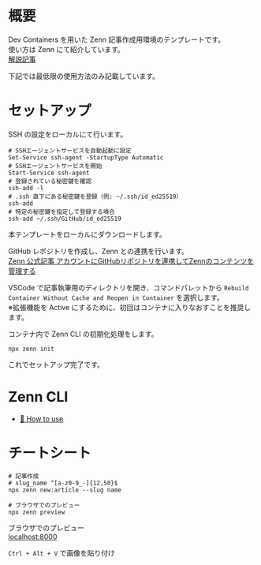 # 概要
Dev Containers を用いた Zenn 記事作成用環境のテンプレートです。  
使い方は Zenn にて紹介しています。  
[解説記事](https://zenn.dev/trifolium/articles/5e7cd43586b68a)   

下記では最低限の使用方法のみ記載しています。  

# セットアップ
SSH の設定をローカルにて行います。  

```powershell:PowerShell
# SSHエージェントサービスを自動起動に設定
Set-Service ssh-agent -StartupType Automatic
# SSHエージェントサービスを開始
Start-Service ssh-agent
# 登録されている秘密鍵を確認
ssh-add -l
# .ssh 直下にある秘密鍵を登録（例: ~/.ssh/id_ed25519）
ssh-add
# 特定の秘密鍵を指定して登録する場合
ssh-add ~/.ssh/GitHub/id_ed25519
```

本テンプレートをローカルにダウンロードします。  

GitHub レポジトリを作成し、Zenn との連携を行います。  
[Zenn 公式記事 アカウントにGitHubリポジトリを連携してZennのコンテンツを管理する](https://zenn.dev/zenn/articles/connect-to-github)  

VSCode で記事執筆用のディレクトリを開き、コマンドパレットから `Rebuild Container Without Cache and Reopen in Container` を選択します。  
※拡張機能を Active にするために、初回はコンテナに入りなおすことを推奨します。  

コンテナ内で Zenn CLI の初期化処理をします。  

```:sh
npx zenn init
```

これでセットアップ完了です。  

# Zenn CLI

* [📘 How to use](https://zenn.dev/zenn/articles/zenn-cli-guide)    

# チートシート

```
# 記事作成
# slug_name ^[a-z0-9_-]{12,50}$
npx zenn new:article --slug name
```

```
# ブラウザでのプレビュー
npx zenn preview
```

ブラウザでのプレビュー  
[localhost:8000](localhost:8000)  

`Ctrl + Alt + V` で画像を貼り付け  
